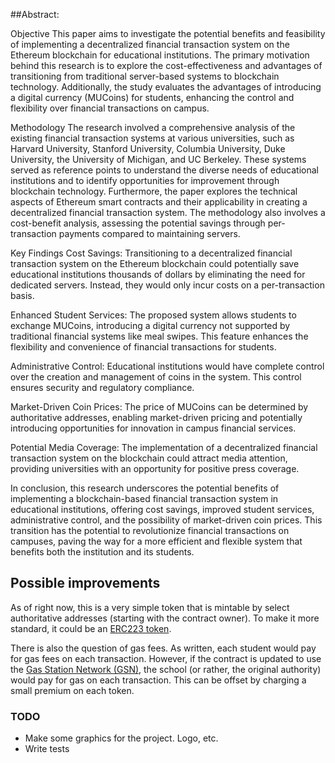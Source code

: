 ##Abstract:

Objective
This paper aims to investigate the potential benefits and feasibility of implementing a decentralized financial transaction system on the Ethereum blockchain for educational institutions. The primary motivation behind this research is to explore the cost-effectiveness and advantages of transitioning from traditional server-based systems to blockchain technology. Additionally, the study evaluates the advantages of introducing a digital currency (MUCoins) for students, enhancing the control and flexibility over financial transactions on campus.

Methodology
The research involved a comprehensive analysis of the existing financial transaction systems at various universities, such as Harvard University, Stanford University, Columbia University, Duke University, the University of Michigan, and UC Berkeley. These systems served as reference points to understand the diverse needs of educational institutions and to identify opportunities for improvement through blockchain technology. Furthermore, the paper explores the technical aspects of Ethereum smart contracts and their applicability in creating a decentralized financial transaction system. The methodology also involves a cost-benefit analysis, assessing the potential savings through per-transaction payments compared to maintaining servers.

Key Findings
Cost Savings: Transitioning to a decentralized financial transaction system on the Ethereum blockchain could potentially save educational institutions thousands of dollars by eliminating the need for dedicated servers. Instead, they would only incur costs on a per-transaction basis.

Enhanced Student Services: The proposed system allows students to exchange MUCoins, introducing a digital currency not supported by traditional financial systems like meal swipes. This feature enhances the flexibility and convenience of financial transactions for students.

Administrative Control: Educational institutions would have complete control over the creation and management of coins in the system. This control ensures security and regulatory compliance.

Market-Driven Coin Prices: The price of MUCoins can be determined by authoritative addresses, enabling market-driven pricing and potentially introducing opportunities for innovation in campus financial services.

Potential Media Coverage: The implementation of a decentralized financial transaction system on the blockchain could attract media attention, providing universities with an opportunity for positive press coverage.

In conclusion, this research underscores the potential benefits of implementing a blockchain-based financial transaction system in educational institutions, offering cost savings, improved student services, administrative control, and the possibility of market-driven coin prices. This transition has the potential to revolutionize financial transactions on campuses, paving the way for a more efficient and flexible system that benefits both the institution and its students.

## Possible improvements
As of right now, this is a very simple token that is mintable by select authoritative addresses (starting with the contract owner). To make it more standard, it could be an [ERC223 token](https://github.com/Dexaran/ERC223-token-standard).

There is also the question of gas fees. As written, each student would pay for gas fees on each transaction. However, if the contract is updated to use the [Gas Station Network (GSN)](https://www.opengsn.org/), the school (or rather, the original authority) would pay for gas on each transaction. This can be offset by charging a small premium on each token.


### TODO
* Make some graphics for the project. Logo, etc.
* Write tests